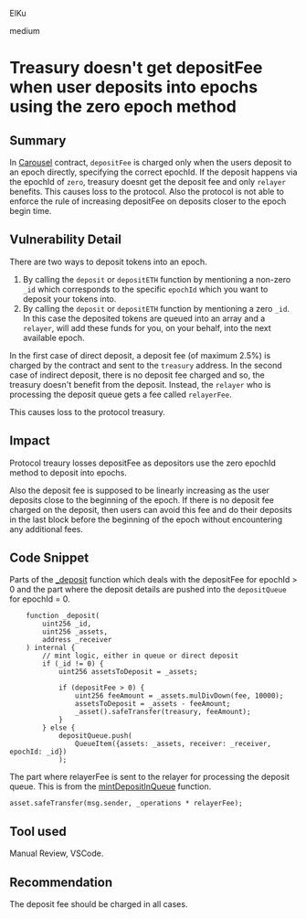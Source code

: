 ElKu

medium

# Treasury doesn't get depositFee when user deposits into epochs using the zero epoch method

## Summary

In [Carousel](https://github.com/sherlock-audit/2023-03-Y2K/blob/main/Earthquake/src/v2/Carousel/Carousel.sol) contract, `depositFee` is charged only when the users deposit to an epoch directly, specifying the correct epochId. If the deposit happens via the epochId of `zero`, treasury doesnt get the deposit fee and only `relayer` benefits. This causes loss to the protocol.
Also the protocol is not able to enforce the rule of increasing depositFee on deposits closer to the epoch begin time.

## Vulnerability Detail

There are two ways to deposit tokens into an epoch. 
1. By calling the `deposit` or `depositETH` function by mentioning a non-zero `_id` which corresponds to the specific `epochId` which you want to deposit your tokens into. 
2. By calling the `deposit` or `depositETH` function by mentioning a zero `_id`. In this case the deposited tokens are queued into an array and a `relayer`, will add these funds for you, on your behalf, into the next available epoch. 

In the first case of direct deposit, a deposit fee (of maximum 2.5%) is charged by the contract and sent to the `treasury` address. 
In the second case of indirect deposit, there is no deposit fee charged and so, the treasury doesn't benefit from the deposit. Instead, the `relayer` who is processing the deposit queue gets a fee called `relayerFee`.  

This causes loss to the protocol treasury.

## Impact

Protocol treaury losses depositFee as depositors use the zero epochId method to deposit into epochs.

Also the deposit fee is supposed to be linearly increasing as the user deposits close to the beginning of the epoch. If there is no deposit fee charged on the deposit, then users can avoid this fee and do their deposits in the last block before the beginning of the epoch without encountering any additional fees. 

## Code Snippet

Parts of the  [_deposit](https://github.com/sherlock-audit/2023-03-Y2K/blob/main/Earthquake/src/v2/Carousel/Carousel.sol#L470) function which deals with the depositFee for epochId > 0 and the part where the deposit details are pushed into the `depositQueue` for epochId = 0.

```solidity
    function _deposit(
        uint256 _id,
        uint256 _assets,
        address _receiver
    ) internal {
        // mint logic, either in queue or direct deposit
        if (_id != 0) {
            uint256 assetsToDeposit = _assets;

            if (depositFee > 0) {
                uint256 feeAmount = _assets.mulDivDown(fee, 10000);
                assetsToDeposit = _assets - feeAmount;
                _asset().safeTransfer(treasury, feeAmount);
            }
        } else {
            depositQueue.push(
                QueueItem({assets: _assets, receiver: _receiver, epochId: _id})
            );
```

The part where relayerFee is sent to the relayer for processing the deposit queue. This is from the [mintDepositInQueue](https://github.com/sherlock-audit/2023-03-Y2K/blob/main/Earthquake/src/v2/Carousel/Carousel.sol#L354) function. 

```solidity
asset.safeTransfer(msg.sender, _operations * relayerFee);
```

## Tool used

Manual Review, VSCode.

## Recommendation

The deposit fee should be charged in all cases. 